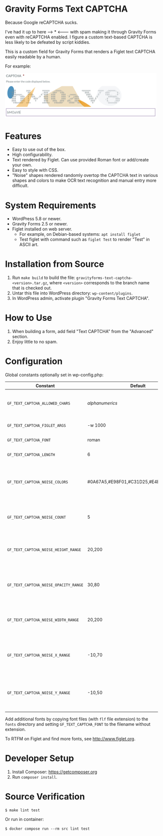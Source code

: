 # Gravity Forms Text CAPTCHA
Because Google reCAPTCHA sucks.

I've had it up to here --> * <--- with spam making it through Gravity Forms
even with reCAPTCHA enabled.  I figure a custom text-based CAPTCHA is less
likely to be defeated by script kiddies.

This is a custom field for Gravity Forms that renders a Figlet text CAPTCHA
easily readable by a human.

For example:

<img src="https://github.com/spoulson/gravityforms-text-captcha/raw/d3aab0b03a0c1f0ec06eee1ec8b4765a415dd37b/CAPTCHA%20example.png" width="500" alt="CAPTCHA example" />

# Features
* Easy to use out of the box.
* High configurability.
* Text rendered by Figlet.  Can use provided Roman font or add/create your own.
* Easy to style with CSS.
* "Noise" shapes rendered randomly overtop the CAPTCHA text in various shapes
  and colors to make OCR text recognition and manual entry more difficult.

# System Requirements
* WordPress 5.8 or newer.
* Gravity Forms 2.5 or newer.
* Figlet installed on web server.
   * For example, on Debian-based systems: `apt install figlet`
   * Test figlet with command such as `figlet Test` to render "Test" in ASCII art.

# Installation from Source
1. Run `make build` to build the file:
   `gravityforms-text-captcha-<version>.tar.gz`, where `<version>` corresponds
   to the branch name that is checked out.
2. Untar this file into WordPress directory: `wp-content/plugins`.
3. In WordPress admin, activate plugin "Gravity Forms Text CAPTCHA".

# How to Use
1. When building a form, add field "Text CAPTCHA" from the "Advanced" section.
2. Enjoy little to no spam.

# Configuration
Global constants optionally set in wp-config.php:

Constant                        | Default         | Description
------------------------------- | --------------- | --------------------------------------
`GF_TEXT_CAPTCHA_ALLOWED_CHARS` | *alphanumerics* | Allowed characters for CAPTCHA string.
`GF_TEXT_CAPTCHA_FIGLET_ARGS`   | -w 1000         | Additional arguments to Figlet.
`GF_TEXT_CAPTCHA_FONT`          | roman           | Figlet font name.
`GF_TEXT_CAPTCHA_LENGTH`        | 6               | CAPTCHA character length.
`GF_TEXT_CAPTCHA_NOISE_COLORS`  | #0A67A5,#E98F01,#C31D25,#E4E6EC,#E1C591 | Noise color scheme containing 1 or more colors, comma separated.
`GF_TEXT_CAPTCHA_NOISE_COUNT`   | 5               | Number of noisy shapes rendered on the CAPTCHA.
`GF_TEXT_CAPTCHA_NOISE_HEIGHT_RANGE` | 20,200     | Inclusive range of noise height in px, comma separated.
`GF_TEXT_CAPTCHA_NOISE_OPACITY_RANGE` | 30,80     | Inclusive range of noise opacity in percent, comma separated.
`GF_TEXT_CAPTCHA_NOISE_WIDTH_RANGE` | 20,200      | Inclusive range of noise width in px, comma separated.
`GF_TEXT_CAPTCHA_NOISE_X_RANGE` | -10,70          | Inclusive range of noise X offset in percent, comma separated.
`GF_TEXT_CAPTCHA_NOISE_Y_RANGE` | -10,50          | Inclusive range of noise Y offset in percent, comma separated.

Add additional fonts by copying font files (with `flf` file extension) to the
`fonts` directory and setting `GF_TEXT_CAPTCHA_FONT` to the filename without
extension.

To RTFM on Figlet and find more fonts, see http://www.figlet.org.

# Developer Setup
1. Install Composer: https://getcomposer.org
2. Run `composer install`.

# Source Verification
```
$ make lint test
```

Or run in container:
```
$ docker compose run --rm src lint test
```

